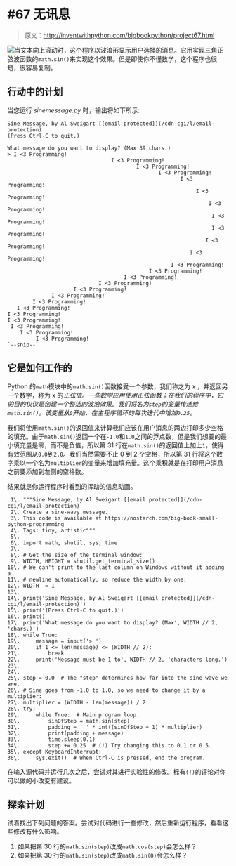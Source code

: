 # #67 无讯息

> 原文：<http://inventwithpython.com/bigbookpython/project67.html>

![](../Images/9d995d63aaead72cad01120081eb8f75.png)当文本向上滚动时，这个程序以波浪形显示用户选择的消息。它用实现三角正弦波函数的`math.sin()`来实现这个效果。但是即使你不懂数学，这个程序也很短，很容易复制。

## 行动中的计划

当您运行 *sinemessage.py* 时，输出将如下所示:

```
Sine Message, by Al Sweigart [[email protected]](/cdn-cgi/l/email-protection)
(Press Ctrl-C to quit.)

What message do you want to display? (Max 39 chars.)
> I <3 Programming!
                                 I <3 Programming!
                                         I <3 Programming!
                                                I <3 Programming!
                                                       I <3 Programming!
                                                            I <3 Programming!
                                                                I <3 Programming!
                                                                 I <3 Programming!
                                                                 I <3 Programming!
                                                               I <3 Programming!
                                                          I <3 Programming!
                                                    I <3 Programming!
                                             I <3 Programming!
                                     I <3 Programming!
                             I <3 Programming!
                     I <3 Programming!
              I <3 Programming!
        I <3 Programming!
   I <3 Programming!
I <3 Programming!
I <3 Programming!
 I <3 Programming!
    I <3 Programming!
         I <3 Programming!
`--snip--`
```

## 它是如何工作的

Python 的`math`模块中的`math.sin()`函数接受一个参数，我们称之为 *x* ，并返回另一个数字，称为 x 的*正弦值。一些数学应用使用正弦函数；在我们的程序中，它的目的仅仅是创建一个整洁的波浪效果。我们将名为`step`的变量传递给`math.sin()`。该变量从`0`开始，在主程序循环的每次迭代中增加`0.25`。*

我们将使用`math.sin()`的返回值来计算我们应该在用户消息的两边打印多少空格的填充。由于`math.sin()`返回一个在`-1.0`和`1.0`之间的浮点数，但是我们想要的最小填充量是零，而不是负值，所以第 31 行在`math.sin()`的返回值上加上`1`，使得有效范围从`0.0`到`2.0`。我们当然需要不止 0 到 2 个空格，所以第 31 行将这个数字乘以一个名为`multiplier`的变量来增加填充量。这个乘积就是在打印用户消息之前要添加到左侧的空格数。

结果就是你运行程序时看到的挥动的信息动画。

```
 1\. """Sine Message, by Al Sweigart [[email protected]](/cdn-cgi/l/email-protection)
 2\. Create a sine-wavy message.
 3\. This code is available at https://nostarch.com/big-book-small-python-programming
 4\. Tags: tiny, artistic"""
 5\. 
 6\. import math, shutil, sys, time
 7\. 
 8\. # Get the size of the terminal window:
 9\. WIDTH, HEIGHT = shutil.get_terminal_size()
10\. # We can't print to the last column on Windows without it adding a
11\. # newline automatically, so reduce the width by one:
12\. WIDTH -= 1
13\. 
14\. print('Sine Message, by Al Sweigart [[email protected]](/cdn-cgi/l/email-protection)')
15\. print('(Press Ctrl-C to quit.)')
16\. print()
17\. print('What message do you want to display? (Max', WIDTH // 2, 'chars.)')
18\. while True:
19\.     message = input('> ')
20\.     if 1 <= len(message) <= (WIDTH // 2):
21\.         break
22\.     print('Message must be 1 to', WIDTH // 2, 'characters long.')
23\. 
24\. 
25\. step = 0.0  # The "step" determines how far into the sine wave we are.
26\. # Sine goes from -1.0 to 1.0, so we need to change it by a multiplier:
27\. multiplier = (WIDTH - len(message)) / 2
28\. try:
29\.     while True:  # Main program loop.
30\.         sinOfStep = math.sin(step)
31\.         padding = ' ' * int((sinOfStep + 1) * multiplier)
32\.         print(padding + message)
33\.         time.sleep(0.1)
34\.         step += 0.25  # (!) Try changing this to 0.1 or 0.5.
35\. except KeyboardInterrupt:
36\.     sys.exit()  # When Ctrl-C is pressed, end the program. 
```

在输入源代码并运行几次之后，尝试对其进行实验性的修改。标有`(!)`的评论对你可以做的小改变有建议。

## 探索计划

试着找出下列问题的答案。尝试对代码进行一些修改，然后重新运行程序，看看这些修改有什么影响。

1.  如果把第 30 行的`math.sin(step)`改成`math.cos(step)`会怎么样？
2.  如果把第 30 行的`math.sin(step)`改成`math.sin(0)`会怎么样？